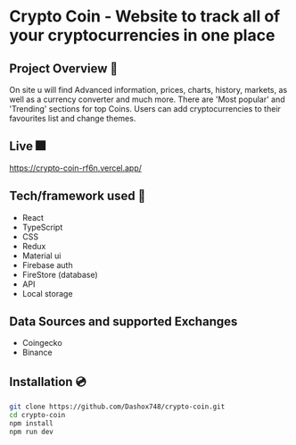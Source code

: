 <h1>Crypto Coin - Website to track all of your cryptocurrencies in one place</h1>

## Project Overview 🎨

On site u will find Advanced information, prices, charts, history, markets, as well as a currency converter and much more. There are 'Most popular' and 'Trending' sections for top Coins. Users can add cryptocurrencies to their favourites list and change themes.

## Live 🎆

https://crypto-coin-rf6n.vercel.app/

## Tech/framework used 🧰

- React
- TypeScript
- CSS
- Redux
- Material ui
- Firebase auth 
- FireStore (database)
- API
- Local storage

## Data Sources and supported Exchanges

- Coingecko
- Binance

## Installation 💿

```bash
git clone https://github.com/Dashox748/crypto-coin.git
cd crypto-coin
npm install
npm run dev
```
